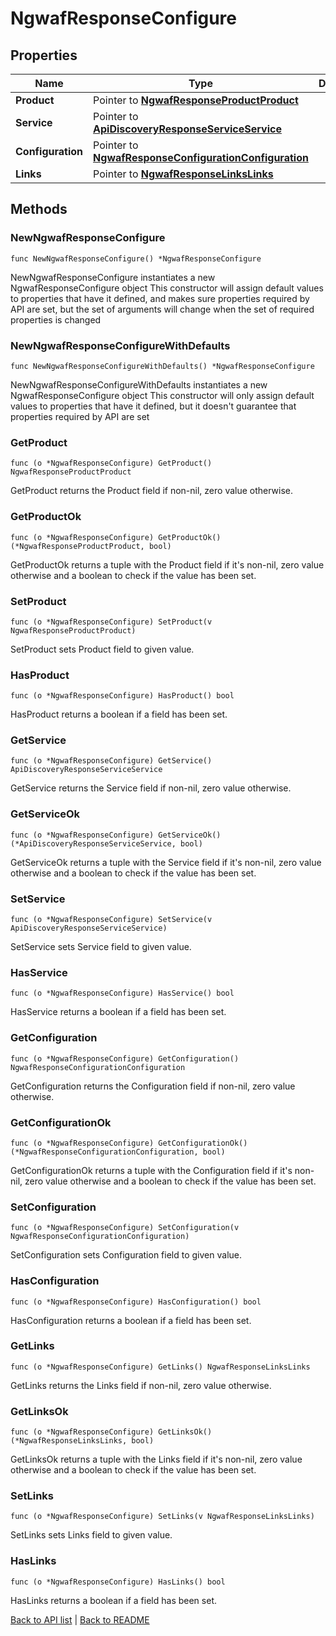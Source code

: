 # NgwafResponseConfigure

## Properties

Name | Type | Description | Notes
------------ | ------------- | ------------- | -------------
**Product** | Pointer to [**NgwafResponseProductProduct**](NgwafResponseProductProduct.md) |  | [optional] 
**Service** | Pointer to [**ApiDiscoveryResponseServiceService**](ApiDiscoveryResponseServiceService.md) |  | [optional] 
**Configuration** | Pointer to [**NgwafResponseConfigurationConfiguration**](NgwafResponseConfigurationConfiguration.md) |  | [optional] 
**Links** | Pointer to [**NgwafResponseLinksLinks**](NgwafResponseLinksLinks.md) |  | [optional] 

## Methods

### NewNgwafResponseConfigure

`func NewNgwafResponseConfigure() *NgwafResponseConfigure`

NewNgwafResponseConfigure instantiates a new NgwafResponseConfigure object
This constructor will assign default values to properties that have it defined,
and makes sure properties required by API are set, but the set of arguments
will change when the set of required properties is changed

### NewNgwafResponseConfigureWithDefaults

`func NewNgwafResponseConfigureWithDefaults() *NgwafResponseConfigure`

NewNgwafResponseConfigureWithDefaults instantiates a new NgwafResponseConfigure object
This constructor will only assign default values to properties that have it defined,
but it doesn't guarantee that properties required by API are set

### GetProduct

`func (o *NgwafResponseConfigure) GetProduct() NgwafResponseProductProduct`

GetProduct returns the Product field if non-nil, zero value otherwise.

### GetProductOk

`func (o *NgwafResponseConfigure) GetProductOk() (*NgwafResponseProductProduct, bool)`

GetProductOk returns a tuple with the Product field if it's non-nil, zero value otherwise
and a boolean to check if the value has been set.

### SetProduct

`func (o *NgwafResponseConfigure) SetProduct(v NgwafResponseProductProduct)`

SetProduct sets Product field to given value.

### HasProduct

`func (o *NgwafResponseConfigure) HasProduct() bool`

HasProduct returns a boolean if a field has been set.

### GetService

`func (o *NgwafResponseConfigure) GetService() ApiDiscoveryResponseServiceService`

GetService returns the Service field if non-nil, zero value otherwise.

### GetServiceOk

`func (o *NgwafResponseConfigure) GetServiceOk() (*ApiDiscoveryResponseServiceService, bool)`

GetServiceOk returns a tuple with the Service field if it's non-nil, zero value otherwise
and a boolean to check if the value has been set.

### SetService

`func (o *NgwafResponseConfigure) SetService(v ApiDiscoveryResponseServiceService)`

SetService sets Service field to given value.

### HasService

`func (o *NgwafResponseConfigure) HasService() bool`

HasService returns a boolean if a field has been set.

### GetConfiguration

`func (o *NgwafResponseConfigure) GetConfiguration() NgwafResponseConfigurationConfiguration`

GetConfiguration returns the Configuration field if non-nil, zero value otherwise.

### GetConfigurationOk

`func (o *NgwafResponseConfigure) GetConfigurationOk() (*NgwafResponseConfigurationConfiguration, bool)`

GetConfigurationOk returns a tuple with the Configuration field if it's non-nil, zero value otherwise
and a boolean to check if the value has been set.

### SetConfiguration

`func (o *NgwafResponseConfigure) SetConfiguration(v NgwafResponseConfigurationConfiguration)`

SetConfiguration sets Configuration field to given value.

### HasConfiguration

`func (o *NgwafResponseConfigure) HasConfiguration() bool`

HasConfiguration returns a boolean if a field has been set.

### GetLinks

`func (o *NgwafResponseConfigure) GetLinks() NgwafResponseLinksLinks`

GetLinks returns the Links field if non-nil, zero value otherwise.

### GetLinksOk

`func (o *NgwafResponseConfigure) GetLinksOk() (*NgwafResponseLinksLinks, bool)`

GetLinksOk returns a tuple with the Links field if it's non-nil, zero value otherwise
and a boolean to check if the value has been set.

### SetLinks

`func (o *NgwafResponseConfigure) SetLinks(v NgwafResponseLinksLinks)`

SetLinks sets Links field to given value.

### HasLinks

`func (o *NgwafResponseConfigure) HasLinks() bool`

HasLinks returns a boolean if a field has been set.


[Back to API list](../README.md#documentation-for-api-endpoints) | [Back to README](../README.md)


